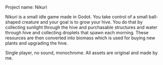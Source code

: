 Project name: Nikuri

Nikuri is a small idle game made in Godot. You take control of a small ball-shaped creature and your goal is to grow your hive. 
You do that by collecting sunlight through the hive and purchasable structures and water through hive and collecting droplets that spawn each morning.
These resources are then converted into biomass which is used for buying new plants and upgrading the hive.

Single player, no sound, monochrome. All assets are original and made by me.
